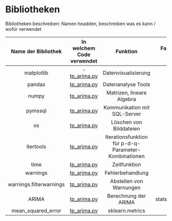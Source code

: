 # Bibliotheken
Bibliotheken beschreiben: Namen headden, beschreiben was es kann / wofür verwendet

|**Name der Bibliothek**|**In welchem Code verwendet**|**Funktion**|**Falls nicht in Anaconda, importieren aus**|
|:----------------------:|:----------------------:|:----------------------:|:----------------------:|
|matplotlib|- [tp_arima.py](https://github.com/dorianzwanzig/HTW_WIW_WS1819_MLProject/blob/master/source_code/tp_arima.py)|Datenvisualisierung|
|pandas|[tp_arima.py](https://github.com/dorianzwanzig/HTW_WIW_WS1819_MLProject/blob/master/source_code/tp_arima.py)|Datenanalyse Tools|
|numpy|[tp_arima.py](https://github.com/dorianzwanzig/HTW_WIW_WS1819_MLProject/blob/master/source_code/tp_arima.py)|Matrizen, lineare Algebra|
|pymssql|[tp_arima.py](https://github.com/dorianzwanzig/HTW_WIW_WS1819_MLProject/blob/master/source_code/tp_arima.py)|Kommunikation mit SQL-Server|
|os|[tp_arima.py](https://github.com/dorianzwanzig/HTW_WIW_WS1819_MLProject/blob/master/source_code/tp_arima.py)|Löschen von Bilddateien|
|itertools|[tp_arima.py](https://github.com/dorianzwanzig/HTW_WIW_WS1819_MLProject/blob/master/source_code/tp_arima.py)|Iterationsfunktion für p-d-q-Parameter-Kombinationen|
|time|[tp_arima.py](https://github.com/dorianzwanzig/HTW_WIW_WS1819_MLProject/blob/master/source_code/tp_arima.py)|Zeitfunktion|
|warnings|[tp_arima.py](https://github.com/dorianzwanzig/HTW_WIW_WS1819_MLProject/blob/master/source_code/tp_arima.py)|Fehlerbehandlung|
|warnings.filterwarnings|[tp_arima.py](https://github.com/dorianzwanzig/HTW_WIW_WS1819_MLProject/blob/master/source_code/tp_arima.py)|Abstellen von Warnungen|
|ARIMA|[tp_arima.py](https://github.com/dorianzwanzig/HTW_WIW_WS1819_MLProject/blob/master/source_code/tp_arima.py)|Berechnung der ARIMA|statsmodels.tsa.arima_model|
|mean_squared_error|[tp_arima.py](https://github.com/dorianzwanzig/HTW_WIW_WS1819_MLProject/blob/master/source_code/tp_arima.py)|sklearn.metrics|

